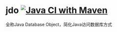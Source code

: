 # jdo [![Java CI with Maven](https://github.com/blue0121/jdo/actions/workflows/maven.yml/badge.svg)](https://github.com/blue0121/jdo/actions/workflows/maven.yml)
全称Java Database Object，简化Java访问数据库方式
